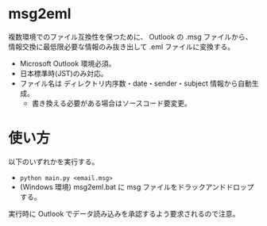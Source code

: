 # msg2eml

複数環境でのファイル互換性を保つために、
Outlook の .msg ファイルから、
情報交換に最低限必要な情報のみ抜き出して .eml ファイルに変換する。

* Microsoft Outlook 環境必須。
* 日本標準時(JST)のみ対応。
* ファイル名は ディレクトリ内序数・date・sender・subject 情報から自動生成。
  * 書き換える必要がある場合はソースコード要変更。

# 使い方

以下のいずれかを実行する。

* `python main.py <email.msg>`
* (Windows 環境) msg2eml.bat に msg ファイルをドラックアンドドロップする。

実行時に Outlook でデータ読み込みを承認するよう要求されるので注意。
